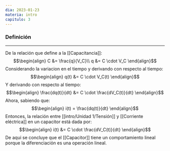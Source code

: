 ```yaml
---
dia: 2023-01-23
materia: intro
capitulo: 3
---
```

### Definición
---
De la relación que define a la [[Capacitancia]]:
$$\begin{align}
C &= \frac{q}{V_C}\\
q &= C \cdot V_C
\end{align}$$
Considerando la variacion en el tiempo y derivando con respecto al tiempo:
$$\begin{align}
q(t) &= C \cdot V_C(t) 
\end{align}$$
Y derivando con respecto al tiempo:
$$\begin{align}
\frac{dq(t)}{dt} &= C \cdot \frac{dV_C(t)}{dt}
\end{align}$$
Ahora, sabiendo que:
$$\begin{align}
i(t) = \frac{dq(t)}{dt}
\end{align}$$
Entonces, la relación entre [[intro/Unidad 1/Tensión]] y [[Corriente eléctrica]] en un capacitor está dada por:
$$\begin{align}
i(t) &= C \cdot \frac{dV_C(t)}{dt}
\end{align}$$
De aqui se concluye que el [[Capacitor]] tiene un comportamiento lineal porque la diferenciación es una operación lineal. 